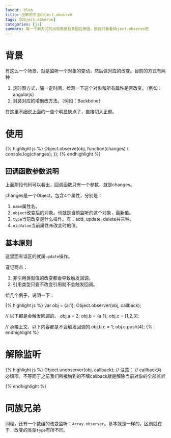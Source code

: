 ```yaml
---
layout: blog
title: 全新的方法Object.observe
tags: [Object.observe]
categories: [js]
summary: 每一个新方式的出现都是有其固在原因，那我们看看Object.observe吧
---
```


# 背景

有这么一个场景，就是监听一个对象的变动，然后做对应的改变。目前的方式有两种：

1. 定时器方式，隔一定时间，检测一下这个对象和所有属性是否改变。（例如：angularjs）
2. 封装对应的增删改方法。（例如：Backbone）

在这里不细说上面的一些个明显缺点了，直接切入正题。

# 使用

{% highlight js %}
Object.observe(obj, function(changes) {
    console.log(changes);
});
{% endhighlight %}
## 回调函数参数说明

上面那段代码可以看出，回调函数只有一个参数，就是changes。

changes是一个Object。包含4个属性，分别是：

1. `name`属性名。
2. `object`改变后的对象。也就是当前监听的这个对象，最新值。
3. `type`当前改变是什么操作。有：add, update, delete共三种。
4. `oldValue`当前属性未改变时的值。

## 基本原则

这里面有误区的就属`update`操作。

谨记两点：

1. 非引用类型值的改变都会导致触发回调。
2. 引用类型只要不改变引用就不会触发回调。

给几个例子，说明一下：

{% highlight js %}
var obj = {a:1};
Object.observer(obj, callback);

// 以下都是会触发回调的。
obj.a = 2;
obj.b = {a:1};
obj.c = [1,2,3];

// 承接上文，以下内容都是不会触发回调的
obj.b.c = 1;
obj.c.push(4);
{% endhighlight %}

# 解除监听

{% highlight js %}
Object.unobserver(obj, callback);
// 注意：
// callback为必填项，不等同于之前我们所接触到的不填callback就是解除当前对象的全部监听

{% endhighlight %}

# 同族兄弟

同理，还有一个数组的改变监听：`Array.observer`。基本就是一样的，区别就在于，改变的类型`type`有所不同。
